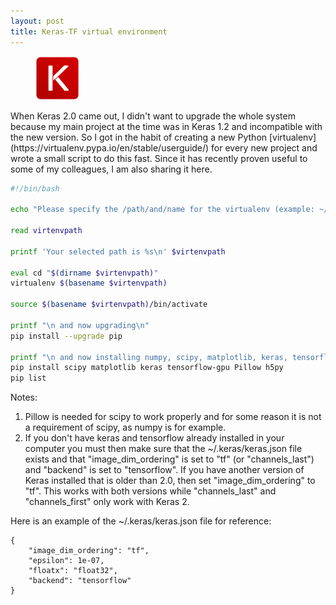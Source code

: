 ```yaml
---
layout: post
title: Keras-TF virtual environment
---
```


<figure><img src="/images/keras-logo.png" alt="keras_logo" style="width: 70px;"/></figure>
When Keras 2.0 came out, I didn't want to upgrade the whole system because my main project at the time was in Keras 1.2 and incompatible with the new version. So I got in the habit of creating a new Python [virtualenv](https://virtualenv.pypa.io/en/stable/userguide/) for every new project and wrote a small script to do this fast. Since it has recently proven useful to some of my colleagues, I am also sharing it here.

```bash
#!/bin/bash

echo "Please specify the /path/and/name for the virtualenv (example: ~/env): "

read virtenvpath

printf 'Your selected path is %s\n' $virtenvpath

eval cd "$(dirname $virtenvpath)"
virtualenv $(basename $virtenvpath)

source $(basename $virtenvpath)/bin/activate

printf "\n and now upgrading\n"
pip install --upgrade pip

printf "\n and now installing numpy, scipy, matplotlib, keras, tensorflow and h5py (for storing model weights) and their requirements"
pip install scipy matplotlib keras tensorflow-gpu Pillow h5py
pip list
```

Notes:
1. Pillow is needed for scipy to work properly and for some reason it is not a requirement of scipy, as numpy is for example.
2. If you don't have keras and tensorflow already installed in your computer you must then make sure that the ~/.keras/keras.json file exists and that "image_dim_ordering" is set to "tf" (or "channels_last") and "backend" is set to "tensorflow". If you have another version of Keras installed that is older than 2.0, then set "image_dim_ordering" to "tf". This works with both versions while "channels_last" and "channels_first" only work with Keras 2.

Here is an example of the ~/.keras/keras.json file for reference:

```
{
    "image_dim_ordering": "tf", 
    "epsilon": 1e-07, 
    "floatx": "float32", 
    "backend": "tensorflow"
}
```



